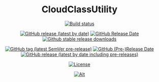<div align="center">

# CloudClassUtility

[![Build status](https://ci.appveyor.com/api/projects/status/5utm8n3uw2ej8nbt?svg=true)](https://ci.appveyor.com/project/Cookie987/cloudclassutility)

[![GitHub release (latest by date)](https://img.shields.io/github/v/release/Cookie987/CloudClassUtility?logo=github)](https://github.com/Cookie987/CloudClassUtility/releases)
[![GitHub Release Date](https://img.shields.io/github/release-date/Cookie987/CloudClassUtility)](https://github.com/Cookie987/CloudClassUtility/releases/latest)
[![Github stable release downloads](https://img.shields.io/github/downloads/Cookie987/CloudClassUtility/latest/total.svg?label=downloads&logo=github&cacheSeconds=600)](https://github.com/Cookie987/CloudClassUtility/releases/latest)

[![GitHub tag (latest SemVer pre-release)](https://img.shields.io/github/v/tag/Cookie987/CloudClassUtility?color=orange&include_prereleases&label=preview&sort=date&logo=github)](https://github.com/Cookie987/CloudClassUtility/tags)
[![GitHub (Pre-)Release Date](https://img.shields.io/github/release-date-pre/Cookie987/CloudClassUtility?label=preview%20date)](https://github.com/Cookie987/CloudClassUtility/releases)
[![GitHub release (latest by date including pre-releases)](https://img.shields.io/github/downloads-pre/Cookie987/CloudClassUtility/latest/total?label=downloads&logo=github)](https://github.com/Cookie987/CloudClassUtility/releases)

[![License](https://img.shields.io/github/license/Cookie987/CloudClassUtility.svg?label=License&logo=gnu)](https://github.com/Cookie987/CloudClassUtility/blob/main/LICENSE.md)

[![Alt](https://repobeats.axiom.co/api/embed/bd418cb285929486c83bfa7e797eff5ac913da33.svg "Repobeats analytics image")](https://github.com/Cookie987/CloudClassUtility)
</div>

